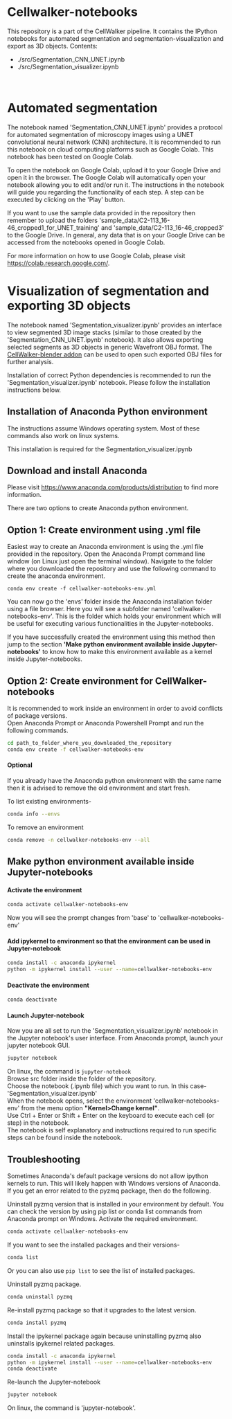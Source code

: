 # Cellwalker-notebooks

This repository is a part of the CellWalker pipeline. It contains the IPython notebooks for automated segmentation and segmentation-visualization and export as 3D objects.
Contents:<br>
<ul>
<li> ./src/Segmentation_CNN_UNET.ipynb </li>
<li> ./src/Segmentation_visualizer.ipynb </li>
</ul>
<br>

# Automated segmentation
The notebook named 'Segmentation_CNN_UNET.ipynb' provides a protocol for automated segmentation of microscopy images using a UNET convolutional neural network (CNN) architecture. It is recommended to run this notebook on cloud computing platforms such as Google Colab. This notebook has been tested on Google Colab.<br>

To open the notebook on Google Colab, upload it to your Google Drive and open it in the browser.
The Google Colab will automatically open your notebook allowing you to edit and/or run it. The instructions in the notebook will guide you regarding the functionality of each step. A step can be executed by clicking on the 'Play' button.<br>

If you want to use the sample data provided in the repository then remember to upload the folders 'sample_data/C2-113_16-46_cropped1_for_UNET_training' and 'sample_data/C2-113_16-46_cropped3' to the Google Drive. In general, any data that is on your Google Drive can be accessed from the notebooks opened in Google Colab.<br>

For more information on how to use Google Colab, please visit <a href="https://colab.research.google.com/" target="_blank">https://colab.research.google.com/</a>.

# Visualization of segmentation and exporting 3D objects
The notebook named 'Segmentation_visualizer.ipynb' provides an interface to view segmented 3D image stacks (similar to those created by the 'Segmentation_CNN_UNET.ipynb' notebook). It also allows exporting selected segments as 3D objects in generic Wavefront OBJ format. The <a href="">CellWalker-blender addon</a> can be used to open such exported OBJ files for further analysis.<br>

Installation of correct Python dependencies is recommended to run the 'Segmentation_visualizer.ipynb' notebook. Please follow the installation instructions below.

## Installation of Anaconda Python environment
The instructions assume Windows operating system. Most of these commands also work on linux systems.

This installation is required for the Segmentation_visualizer.ipynb
## Download and install Anaconda
Please visit <a href="https://www.anaconda.com/products/distribution">https://www.anaconda.com/products/distribution</a> to find more information.

There are two options to create Anaconda python environment.<br>

## Option 1: Create environment using .yml file
Easiest way to create an Anaconda environment is using the .yml file provided in the repository.
Open the Anaconda Prompt command line window (on Linux just open the terminal window). Navigate to the folder where you downloaded the repository and use the following command to create the anaconda environment.

```
conda env create -f cellwalker-notebooks-env.yml
```

You can now go the 'envs' folder inside the Anaconda installation folder using a file browser. Here you will see a subfolder named 'cellwalker-notebooks-env'. This is the folder which holds your environment which will be useful for executing various functionalities in the Jupyter-notebooks.<br>

If you have successfully created the environment using this method then jump to the section **'Make python environment available inside Jupyter-notebooks'** to know how to make this environment available as a kernel inside Jupyter-notebooks.

## Option 2: Create environment for CellWalker-notebooks
It is recommended to work inside an environment in order to avoid conflicts of package versions.<br>
Open Anaconda Prompt or Anaconda Powershell Prompt and run the following commands.

```bash
cd path_to_folder_where_you_downloaded_the_repository
conda env create -f cellwalker-notebooks-env
```
#### Optional
If you already have the Anaconda python environment with the same name then it is advised to remove the old environment and start fresh.<br>

To list existing environments-
```bash
conda info --envs
```

To remove an environment
```bash
conda remove -n cellwalker-notebooks-env --all
```

## Make python environment available inside Jupyter-notebooks

#### Activate the environment
```bash
conda activate cellwalker-notebooks-env
```
Now you will see the prompt changes from 'base' to 'cellwalker-notebooks-env'

#### Add ipykernel to environment so that the environment can be used in Jupyter-notebook
```bash
conda install -c anaconda ipykernel
python -m ipykernel install --user --name=cellwalker-notebooks-env
```

#### Deactivate the environment
```bash
conda deactivate
```

#### Launch Jupyter-notebook
Now you are all set to run the 'Segmentation_visualizer.ipynb' notebook in the Jupyter notebook's user interface. From Anaconda prompt, launch your jupyter notebook GUI.
```bash
jupyter notebook
```
On linux, the command is ```jupyter-notebook```<Br>
Browse src folder inside the folder of the repository.<br>
Choose the notebook (.ipynb file) which you want to run. In this case- 'Segmentation_visualizer.ipynb'<br>
When the notebook opens, select the environment 'cellwalker-notebooks-env' from the menu option **"Kernel>Change kernel"**.<br>
Use Ctrl + Enter or Shift + Enter on the keyboard to execute each cell (or step) in the notebook.<br>
The notebook is self explanatory and instructions required to run specific steps can be found inside the notebook.
  

## Troubleshooting
Sometimes Anaconda's default package versions do not allow ipython kernels to run. This will likely happen with Windows versions of Anaconda.
If you get an error related to the pyzmq package, then do the following.<br>

Uninstall pyzmq version that is installed in your environment by default. You can check the version by using pip list or conda list commands from Anaconda prompt on Windows.
Activate the required environment.
```bash
conda activate cellwalker-notebooks-env
```
If you want to see the installed packages and their versions-
```bash
conda list
```
Or you can also use ```pip list``` to see the list of installed packages.

Uninstall pyzmq package.
```bash
conda uninstall pyzmq
```

Re-install pyzmq package so that it upgrades to the latest version.
```bash
conda install pyzmq
```

Install the ipykernel package again because uninstalling pyzmq also uninstalls ipykernel related packages.
```bash
conda install -c anaconda ipykernel
python -m ipykernel install --user --name=cellwalker-notebooks-env
conda deactivate
```

Re-launch the Jupyter-notebook
```bash
jupyter notebook
```
On linux, the command is 'jupyter-notebook'.


